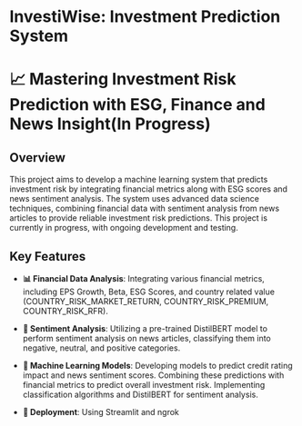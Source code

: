#   InvestiWise: Investment Prediction System
# 📈 Mastering Investment Risk Prediction with ESG, Finance and News Insight(In Progress)

## Overview

This project aims to develop a machine learning system that predicts investment risk by integrating financial metrics along with ESG scores and news sentiment analysis. The system uses advanced data science techniques, combining financial data with sentiment analysis from news articles to provide reliable investment risk predictions. This project is currently in progress, with ongoing development and testing.

## Key Features

- **📊 Financial Data Analysis**: Integrating various financial metrics, including EPS Growth, Beta, ESG Scores, and country related value (COUNTRY_RISK_MARKET_RETURN, COUNTRY_RISK_PREMIUM, COUNTRY_RISK_RFR).
  
- **📰 Sentiment Analysis**: Utilizing a pre-trained DistilBERT model to perform sentiment analysis on news articles, classifying them into negative, neutral, and positive categories.
  
- **🤖 Machine Learning Models**: Developing models to predict credit rating impact and news sentiment scores. Combining these predictions with financial metrics to predict overall investment risk. Implementing classification algorithms and DistilBERT for sentiment analysis.

- **🚀 Deployment**: Using Streamlit and ngrok



